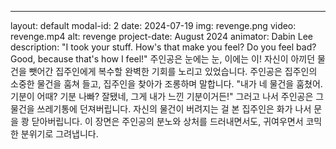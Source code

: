---
layout: default
modal-id: 2
date: 2024-07-19
img: revenge.png
video: revenge.mp4
alt: revenge
project-date: August 2024
animator: Dabin Lee
description: "I took your stuff. How's that make you feel? Do you feel bad? Good, because that's how I feel!" 주인공은 눈에는 눈, 이에는 이! 자신이 아끼던 물건을 뺏어간 집주인에게 복수할 완벽한 기회를 노리고 있었습니다. 주인공은 집주인의 소중한 물건을 훔쳐 들고, 집주인을 찾아가 조롱하며 말합니다. "내가 네 물건을 훔쳤어. 기분이 어때? 기분 나빠? 잘됐네, 그게 내가 느낀 기분이거든!" 그러고 나서 주인공은 그 물건을 쓰레기통에 던져버립니다. 자신의 물건이 버려지는 걸 본 집주인은 화가 나서 문을 쾅 닫아버립니다. 이 장면은 주인공의 분노와 상처를 드러내면서도, 귀여우면서 코믹한 분위기로 그려냅니다.
